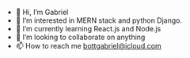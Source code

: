 - 👋 Hi, I’m Gabriel
- 👀 I’m interested in MERN stack and python Django.
- 🌱 I’m currently learning React.js and Node.js
- 💞️ I’m looking to collaborate on anything
- 📫 How to reach me bottgabriel@icloud.com

<!---
Cwei0/Cwei0 is a ✨ special ✨ repository because its `README.md` (this file) appears on your GitHub profile.
You can click the Preview link to take a look at your changes.
--->

